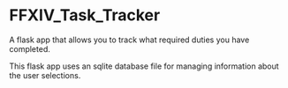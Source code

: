 # FFXIV_Task_Tracker
A flask app that allows you to track what required duties you have completed.

This flask app uses an sqlite database file for managing information about the user selections.
